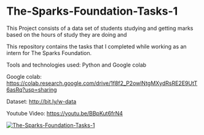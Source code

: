 # The-Sparks-Foundation-Tasks-1
This Project consists of a data set of students studying and getting marks based on the hours of study they are doing and 

This repository contains the tasks that I completed while working as an intern for The Sparks Foundation.

Tools and technologies used: Python and Google colab

Google colab: https://colab.research.google.com/drive/1f8f2_P2owlNtgMXydRsRE2E9UtT6asRq?usp=sharing

Dataset: http://bit.ly/w-data 

Youtube Video: https://youtu.be/BBpKut6frN4



[![The-Sparks-Foundation-Tasks-1](https://www.einfochips.com/blog/wp-content/uploads/2018/11/how-to-develop-machine-learning-applications-for-business-featured.jpg)](https://www.youtube.com/watch?v=BBpKut6frN4)

